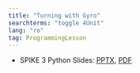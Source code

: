 ```yaml
---
title: "Turning with Gyro"
searchterms: "toggle 4Unit"
lang: "ro"
tag: ProgrammingLesson
---
```

 <ul>
 <li class="ng-binding">SPIKE 3 Python Slides:
 <a href="PyProgrammingLessons/SP3GyroTurningPython (rom).pptx">PPTX</a>,
 <a href="PyProgrammingLessons/SP3GyroTurningPython (rom).pdf">PDF</a>
 </li>
 </ul>
